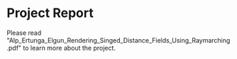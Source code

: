 # Project Report
Please read "Alp_Ertunga_Elgun_Rendering_Singed_Distance_Fields_Using_Raymarching.pdf" to learn more about the project.
